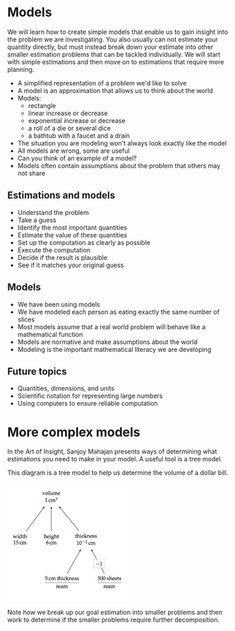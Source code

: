 # Models

We will learn how to create simple models that enable us to gain insight
into the problem we are investigating.
You also usually can not estimate your quantity directly, but must instead break down your estimate into other smaller estimation problems that can be tackled individually.
We will start with simple estimations and then move on to estimations that require more planning.

- A simplified representation of a problem we'd like to solve
- A model is an approximation that allows us to think about the world
- Models:
    - rectangle
    - linear increase or decrease
    - exponential increase or decrease
    - a roll of a die or several dice
    - a bathtub with a faucet and a drain
- The situation you are modeling won't always look exactly like the
    model
- All models are wrong, some are useful
- Can you think of an example of a model?
- Models often contain assumptions about the problem that others may not
    share

## Estimations and models
- Understand the problem
- Take a guess
- Identify the most important quantities
- Estimate the value of these quantities
- Set up the computation as clearly as possible
- Execute the computation
- Decide if the result is plausible
- See if it matches your original guess


## Models
- We have been using models
- We have modeled each person as eating exactly the same number of
slices
- Most models assume that a real world problem will behave like a
mathematical function
- Models are normative and make assumptions about the world
- Modeling is the important mathematical literacy we are developing

## Future topics

- Quantities, dimensions, and units
- Scientific notation for representing large numbers
- Using computers to ensure reliable computation

# More complex models

In the Art of Insight, Sanjoy Mahajan presents ways of determining what
estimations you need to make in your model.  A useful tool is a tree
model.

This diagram is a tree model to help us determine the volume of a dollar
bill.

![Tree Model](./figures/tree-model.png)

Note how we break up our goal estimation into smaller problems and then
work to determine if the smaller problems require further decomposition.






